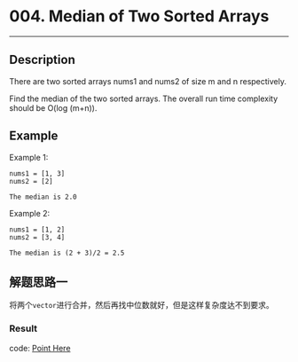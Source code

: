 # 004. Median of Two Sorted Arrays
------------------------------------------------

## Description
There are two sorted arrays nums1 and nums2 of size m and n respectively.

Find the median of the two sorted arrays. The overall run time complexity should be O(log (m+n)).

## Example

Example 1:
```
nums1 = [1, 3]
nums2 = [2]

The median is 2.0
```
Example 2:
```
nums1 = [1, 2]
nums2 = [3, 4]

The median is (2 + 3)/2 = 2.5
```

## 解题思路一
将两个`vector`进行合并，然后再找中位数就好，但是这样复杂度达不到要求。

### Result
code: [Point Here](solution_1.cpp)